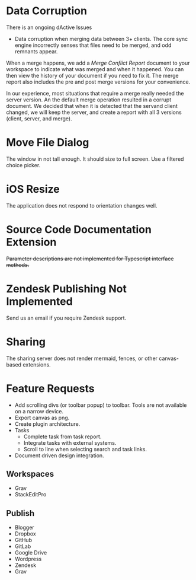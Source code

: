 # Data Corruption
There is an ongoing dActive Issues
* Data corruption when merging data between 3+ clients.  The core sync engine incorrectly senses that files need to be merged, and odd remnants appear. 

When a merge happens, we add a *Merge Conflict Report* document to your workspace to indicate what was merged and when it happened.  You can then view the history of your document if you need to fix it.  The merge report also includes the pre and post merge versions for your convenience.

In our experience, most situations that require a merge really needed the server version.  An the default merge operation resulted in a corrupt document.  We decided that when it is detected that the servand client changed, we will keep the server, and create a report with all 3 versions (client, server, and merge).

# Move File Dialog
The window in not tall enough.  It should size to full screen.  Use a filtered choice picker.

# iOS Resize
The application does not respond to orientation changes well.

# Source Code Documentation Extension
~~Parameter descriptions are not implemented for Typescript interface methods.~~

# Zendesk Publishing Not Implemented
Send us an email if you require Zendesk support.

# Sharing
The sharing server does not render mermaid, fences, or other canvas-based extensions.

# Feature Requests
* Add scrolling divs (or toolbar popup) to toolbar.  Tools are not available on a narrow device.
* Export canvas as png.
* Create plugin architecture.
* Tasks
	* Complete task from task report.
	* Integrate tasks with external systems.
	* Scroll to line when selecting search and task links.
* Document driven design integration.


## Workspaces
* Grav
* StackEditPro
## Publish
* Blogger
* Dropbox
* GitHub
* GitLab
* Google Drive
* Wordpress
* Zendesk
* Grav
<!--stackedit_data:
eyJoaXN0b3J5IjpbLTE1OTAzMzQwOTksMTU0MzM4NTQ5OSwtOT
Q3MTEwODIyLC0zMDQ0MTk1NzAsMjA5OTA0MTM0NiwxNjM4MDIx
MTQ3LDE3NTgzNDM2OTcsLTIwODMyMDAwMTMsLTE0MTY1MzMxMz
MsNjU1ODUwNTE1LDEwNDI5Mzc1MjUsMTcyMzcwNDEwMSwyNTk5
NzAzNDYsLTE4MDAxNzMwOTYsNjU1ODUwNTE1LC01MzE0MDE1OD
EsLTI0NTg1OTA1LC0xMzI3MzEzMTIyLC0xOTU3OTE4NTc3LDc4
NjczMTg4OV19
-->